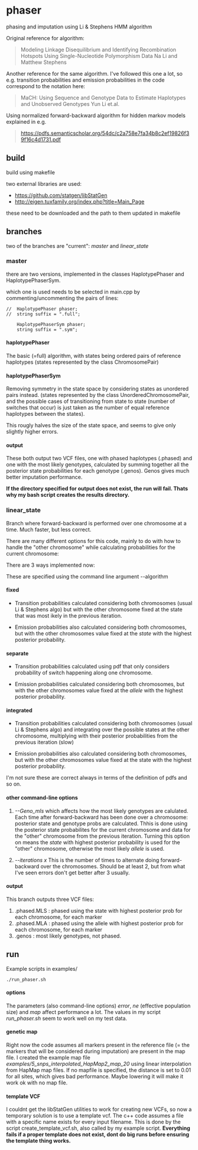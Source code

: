 # phaser

phasing and imputation using Li & Stephens HMM algorithm 

Original reference for algorithm:
>Modeling Linkage Disequilibrium and Identifying Recombination Hotspots Using Single-Nucleotide Polymorphism Data
Na Li and Matthew Stephens

Another reference for the same algorithm. I've followed this one a lot, so e.g. transition probabilities and emission probabilities in the code correspond to the notation here:
>MaCH: Using Sequence and Genotype Data to Estimate Haplotypes and Unobserved Genotypes
Yun Li et.al.

Using normalized forward-backward algorithm for hidden markov models explained in e.g.
>https://pdfs.semanticscholar.org/54dc/c2a758e7fa34b8c2ef19826f39f16c4d1731.pdf


## build ##

build using makefile

two external libraries are used:

* https://github.com/statgen/libStatGen
* http://eigen.tuxfamily.org/index.php?title=Main_Page

these need to be downloaded and the path to them updated in makefile


## branches ##
two of the branches are "current": *master* and *linear_state*

### master ###
there are two versions, implemented in the classes HaplotypePhaser and HaplotypePhaserSym.

which one is used needs to be selected in main.cpp by commenting/uncommenting the pairs of lines:

```
//	HaplotypePhaser phaser;
//	string suffix = ".full";

	HaplotypePhaserSym phaser;
	string suffix = ".sym";
```

#### haplotypePhaser ####
The basic (=full) algorithm, with states being ordered pairs of reference haplotypes
(states represented by the class ChromosomePair)


#### haplotypePhaserSym ####
Removing symmetry in the state space by considering states as unordered pairs instead. 
(states represented by the class UnorderedChromosomePair, and the possible cases of transitioning from state to state (number of switches that occur) is just taken as the number of equal reference haplotypes between the states).

This rougly halves the size of the state space, and seems to give only slightly higher errors.

#### output ####

These both output two VCF files, one with phased haplotypes (.phased) and one with the most likely genotypes, calculated by summing together all the posterior state probabilities for each genotype (.genos). Genos gives much better imputation performance.


**If the directory specified for output does not exist, the run will fail. Thats why my bash script creates the results directory.**


### linear_state ###
Branch where forward-backward is performed over one chromosome at a time. Much faster, but less correct. 

There are many different options for this code, mainly to do with how to handle the "other chromosome" while calculating probabilities for the current chromosome:

There are 3 ways implemented now:

These are specified using the command line argument --algorithm

#### fixed ####
 * Transition probabilities calculated considering both chromosomes (usual Li & Stephens algo) but with the other chromosome fixed at the state that was most ikely in the previous iteration.

* Emission probabilities also calculated considering both chromosomes, but with the other chromosomes value fixed at the _state_ with the highest posterior probability.

#### separate ####

* Transition probabilities calculated using pdf that only considers probability of switch happening along one chromosome.

* Emission probabilities calculated considering both chromosomes, but with the other chromosomes value fixed at the _allele_ with the highest posterior probability.

#### integrated ####
 * Transition probabilities calculated considering both chromosomes (usual Li & Stephens algo) and integrating over the possible states at the other chromosome, multiplying with their posterior probabilities from the previous iteration (slow)
  
 * Emission probabilities also calculated considering both chromosomes, but with the other chromosomes value fixed at the state with the highest posterior probability.

I'm not sure these are correct always in terms of the definition of pdfs and so on.
 
#### other command-line options ####

1. *--Geno_mls* which affects how the most likely genotypes are calulated. Each time after forward-backward has been done over a chromosome: posterior state and genotype probs are calculated. Thhis is done using the posterior state probabilites for the current chromosome and data for the "other" chromosome from the previous iteration. Turning this option on means the _state_ with highest posterior probability is used for the "other" chromosome, otherwise the most likely _allele_ is used.


2. *--iterations x* This is the number of times to alternate doing forward-backward over the chromosomes. Should be at least 2, but from what I've seen errors don't get better after 3 usually.


#### output ####

This branch outputs three VCF files:
1. .phased.MLS : phased using the state with highest posterior prob for each chromosome, for each marker
2. .phased.MLA : phased using the allele with highest posterior prob for each chromosome, for each marker
3. .genos : most likely genotypes, not phased.


## run ##

Example scripts in examples/

```
./run_phaser.sh
```


#### options ####
The parameters (also command-line options) *error*, *ne* (effective population size) and *map* affect performance a lot. The values in my script *run_phaser.sh* seem to work well on my test data. 

#### genetic map ####
Right now the code assumes all markers present in the reference file (= the markers that will be considered during imputation) are present in the map file. I created the example map file *examples/5_snps_interpolated_HapMap2_map_20* using linear interpolation from HapMap map files. If no mapfile is specified, the distance is set to 0.01 for all sites, which gives bad performance. Maybe lowering it will make it work ok with no map file.


#### template VCF ####
I couldnt get the libStatGen utilities to work for creating new VCFs, so now a temporary solution is to use a template vcf. The c++ code assumes a file with a specific name exists for every input filename. This is done by the script create_template_vcf.sh, also called by my example script. **Everything fails if a proper template does not exist, dont do big runs before ensuring the template thing works.**


